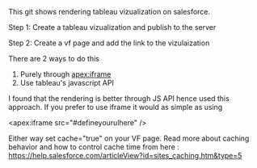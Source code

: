 This git shows rendering tableau vizualization on salesforce. 

Step 1: Create a tableau vizualization and publish to the server

Step 2: Create a vf page and add the link to the vizulaization

There are 2 ways to do this 

1) Purely through <apex:iframe> 
2) Use tableau's javascript API

I found that the rendering is better through JS API hence used this approach. If you prefer to use iframe it would as simple as using

<apex:iframe src="#defineyourulhere" />

Either way set cache="true" on your VF page.  Read more about caching behavior and how to control cache time from here :
https://help.salesforce.com/articleView?id=sites_caching.htm&type=5
